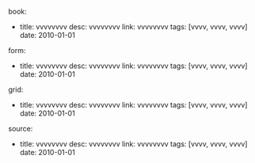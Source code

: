 book:
- title: vvvvvvvv
  desc: vvvvvvvv
  link: vvvvvvvv
  tags: [vvvv, vvvv, vvvv]
  date: 2010-01-01

form:
- title: vvvvvvvv
  desc: vvvvvvvv
  link: vvvvvvvv
  tags: [vvvv, vvvv, vvvv]
  date: 2010-01-01

grid:
- title: vvvvvvvv
  desc: vvvvvvvv
  link: vvvvvvvv
  tags: [vvvv, vvvv, vvvv]
  date: 2010-01-01

source:
- title: vvvvvvvv
  desc: vvvvvvvv
  link: vvvvvvvv
  tags: [vvvv, vvvv, vvvv]
  date: 2010-01-01
